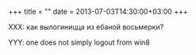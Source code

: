 +++
title = ""
date = 2013-07-03T14:30:00+03:00
+++

XXX: как вылогиницца из ебаной восьмерки?


YYY: one does not simply logout from win8


